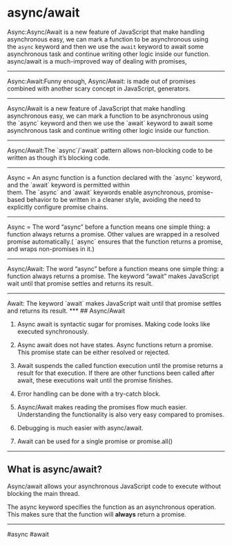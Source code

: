 # async/await
Async:Async/Await is a new feature of JavaScript that make handling asynchronous easy, we can mark a function to be asynchronous using the `async` keyword and then we use the `await` keyword to await some asynchronous task and continue writing other logic inside our function. async/await is a much-improved way of dealing with promises,
<hr>
Async:Await:Funny enough, Async/Await: is made out of promises combined with another scary concept in JavaScript, generators.
<hr>
Async/Await is a new feature of JavaScript that make handling asynchronous easy, we can mark a function to be asynchronous using the `async` keyword and then we use the `await` keyword to await some asynchronous task and continue writing other logic inside our function.
<hr>
Async/Await:The `async`/`await` pattern allows non-blocking code to be written as though it’s blocking code.
<hr>
  Async = An async function is a function declared with the `async` keyword, and the `await` keyword is permitted within them. The `async` and `await` keywords enable asynchronous, promise-based behavior to be written in a cleaner style, avoiding the need to explicitly configure promise chains.
<hr>
  Async = The word “async” before a function means one simple thing: a function always returns a promise. Other values are wrapped in a resolved promise automatically.( `async` ensures that the function returns a promise, and wraps non-promises in it.) 
<hr>
  Async/Await: The word “async” before a function means one simple thing: a function always returns a promise. The keyword “await” makes JavaScript wait until that promise settles and returns its result.
<hr>
  Await: The keyword `await` makes JavaScript wait until that promise settles and returns its result.
  ***
  ## Async/Await

1. Async await is syntactic sugar for promises. Making code looks like executed synchronously.

2. Async await does not have states. Async functions return a promise. This promise state can be either resolved or rejected.

3. Await suspends the called function execution until the promise returns a result for that execution. If there are other functions been called after await, these executions wait until the promise finishes.

4. Error handling can be done with a try-catch block.

5. Async/Await makes reading the promises flow much easier. Understanding the functionality is also very easy compared to promises.

6. Debugging is much easier with async/await.

7. Await can be used for a single promise or promise.all()
***
## What is async/await?

Async/await allows your asynchronous JavaScript code to execute without blocking the main thread.

The async keyword specifies the function as an asynchronous operation. This makes sure that the function will **always** return a promise.
***

#async #await
